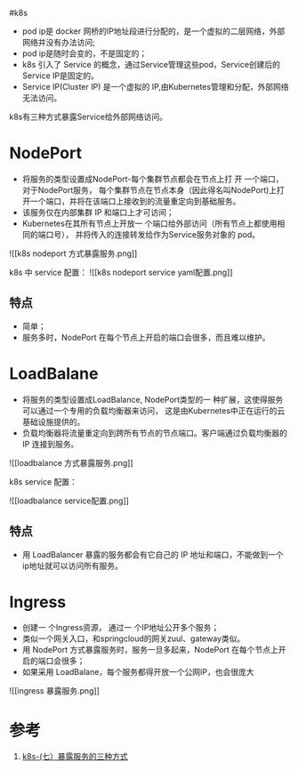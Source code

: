 #k8s 


- pod ip是 docker 网桥的IP地址段进行分配的，是一个虚拟的二层网络，外部网络并没有办法访问;
- pod ip是随时会变的，不是固定的；
- k8s 引入了 Service 的概念，通过Service管理这些pod，Service创建后的Service IP是固定的。
- Service IP(Cluster IP) 是一个虚拟的 IP,由Kubernetes管理和分配，外部网络无法访问。

k8s有三种方式暴露Service给外部网络访问。

# NodePort
- 将服务的类型设置成NodePort-每个集群节点都会在节点上打 开 一个端口， 对于NodePort服务， 每个集群节点在节点本身（因此得名叫NodePort)上打开一个端口，并将在该端口上接收到的流量重定向到基础服务。
- 该服务仅在内部集群 IP 和端口上才可访间；
- Kubernetes在其所有节点上开放一  个端口给外部访问（所有节点上都使用相同的端口号）， 并将传入的连接转发给作为Service服务对象的  pod。

![[k8s nodeport 方式暴露服务.png]]

k8s 中 service 配置：
![[k8s nodeport service yaml配置.png]]

## 特点
- 简单；
- 服务多时，NodePort 在每个节点上开启的端口会很多，而且难以维护。

# LoadBalane
- 将服务的类型设置成LoadBalance, NodePort类型的一 种扩展，这使得服务可以通过一个专用的负载均衡器来访问， 这是由Kubernetes中正在运行的云基础设施提供的。 
- 负载均衡器将流量重定向到跨所有节点的节点端口。客户端通过负载均衡器的 IP 连接到服务。

![[loadbalance 方式暴露服务.png]]

k8s service 配置：

![[loadbalance service配置.png]]
## 特点
- 用 LoadBalancer 暴露的服务都会有它自己的 IP 地址和端口，不能做到一个ip地址就可以访问所有服务。


# Ingress
- 创建一 个Ingress资源， 通过一 个IP地址公开多个服务；
- 类似一个网关入口，和springcloud的网关zuul、gateway类似。
- 用 NodePort 方式暴露服务时，服务一旦多起来，NodePort 在每个节点上开启的端口会很多；
- 如果采用 LoadBalane，每个服务都得开放一个公网IP，也会很庞大

![[ingress 暴露服务.png]]


# 参考
1. [k8s-(七）暴露服务的三种方式](https://blog.csdn.net/qq_21187515/article/details/112363072)
